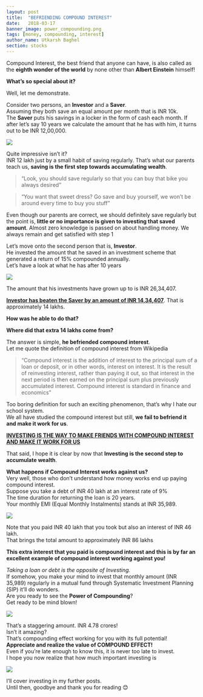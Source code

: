 ```yaml
---
layout: post
title:  "BEFRIENDING COMPOUND INTEREST"
date:   2018-03-17
banner_image: power_compounding.png
tags: [money, compounding, interest]
author_name: Utkarsh Baghel
section: stocks
---
```


Compound Interest, the best friend that anyone can have, is also called as the **eighth wonder of the world** by none other than **Albert Einstein** himself!

**What’s so special about it?**

Well, let me demonstrate.
<!--more-->
Consider two persons, an **Investor** and a **Saver**.<br/> 
Assuming they both save an equal amount per month that is INR 10k.<br/>
The **Saver** puts his savings in a locker in the form of cash each month. If after let’s say 10 years we calculate the amount that he has with him, it turns out to be INR 12,00,000.

<img src="/images/posts/p3_1.png"/>

Quite impressive isn’t it?<br/> 
INR 12 lakh just by a small habit of saving regularly. That’s what our parents teach us, **saving is the first step towards accumulating wealth**.<br/>
>“Look, you should save regularly so that you can buy that bike you always desired”<br/>

>“You want that sweet dress? Go save and buy yourself, we won’t be around every time to buy you stuff”

Even though our parents are correct, we should definitely save regularly but the point is, **little or no importance is given to investing that saved amount**. Almost zero knowledge is passed on about handling money. We always remain and get satisfied with step 1

Let’s move onto the second person that is, **Investor**.<br/>
He invested the amount that he saved in an investment scheme that generated a return of 15% compounded annually.<br/> 
Let’s have a look at what he has after 10 years

<img src="/images/posts/p3_2.png"/>

The amount that his investments have grown up to is INR 26,34,407.

**<u>Investor has beaten the Saver by an amount of INR 14,34,407</u>**. That is approximately 14 lakhs.

**How was he able to do that?**

**Where did that extra 14 lakhs come from?**

The answer is simple, **he befriended compound interest**.<br/>
Let me quote the definition of compound interest from Wikipedia

>“Compound interest is the addition of interest to the principal sum of a loan or deposit, or in other words, interest on interest. It is the result of reinvesting interest, rather than paying it out, so that interest in the next period is then earned on the principal sum plus previously accumulated interest. Compound interest is standard in finance and economics”

Too boring definition for such an exciting phenomenon, that’s why I hate our school system.<br/>
We all have studied the compound interest but still, **we fail to befriend it and make it work for us**.

**<u>INVESTING IS THE WAY TO MAKE FRIENDS WITH COMPOUND INTEREST AND MAKE IT WORK FOR US</u>**

That said, I hope it is clear by now that **Investing is the second step to accumulate wealth**.<br/>

**What happens if Compound Interest works against us?**<br/>
Very well, those who don’t understand how money works end up paying compound interest.<br/>
Suppose you take a debt of INR 40 lakh at an interest rate of 9%<br/>
The time duration for returning the loan is 20 years.<br/>
Your monthly EMI (Equal Monthly Instalments) stands at INR 35,989.

<img src="/images/posts/p3_3.png"/>

Note that you paid INR 40 lakh that you took but also an interest of INR 46 lakh.<br/>
That brings the total amount to approximately INR 86 lakhs<br/>

**This extra interest that you paid is compound interest and this is by far an excellent example of compound interest working against you!**

*Taking a loan or debt is the opposite of Investing.*<br/>
If somehow, you make your mind to invest that monthly amount (INR 35,989) regularly in a mutual fund through Systematic Investment Planning (SIP) it’ll do wonders.<br/>
Are you ready to see the **Power of Compounding**?<br/>
Get ready to be mind blown!

<img src="/images/posts/p3_4.png"/>

That’s a staggering amount. INR 4.78 crores!<br/>
Isn’t it amazing?<br/>
That’s compounding effect working for you with its full potential!<br/>
**Appreciate and realize the value of COMPOUND EFFECT!**<br/>
Even if you’re late enough to know this, it is never too late to invest.<br/>
I hope you now realize that how much important investing is

<img src="/images/posts/p3_5.png" style="display: block; margin-left: auto; margin-right: auto;"/>

I’ll cover investing in my further posts.<br/>
Until then, goodbye and thank you for reading 😊

